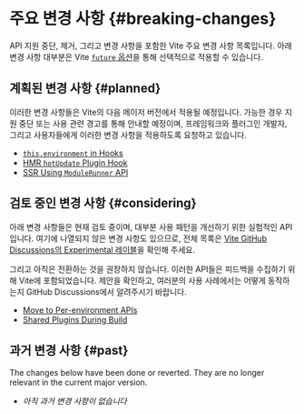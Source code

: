 # 주요 변경 사항 {#breaking-changes}

API 지원 중단, 제거, 그리고 변경 사항을 포함한 Vite 주요 변경 사항 목록입니다. 아래 변경 사항 대부분은 Vite [`future` 옵션](/config/shared-options.html#future)을 통해 선택적으로 적용할 수 있습니다.

## 계획된 변경 사항 {#planned}

이러한 변경 사항들은 Vite의 다음 메이저 버전에서 적용될 예정입니다. 가능한 경우 지원 중단 또는 사용 관련 경고를 통해 안내할 예정이며, 프레임워크와 플러그인 개발자, 그리고 사용자들에게 이러한 변경 사항을 적용하도록 요청하고 있습니다.

- [`this.environment` in Hooks](/changes/this-environment-in-hooks)
- [HMR `hotUpdate` Plugin Hook](/changes/hotupdate-hook)
- [SSR Using `ModuleRunner` API](/changes/ssr-using-modulerunner)

## 검토 중인 변경 사항 {#considering}

아래 변경 사항들은 현재 검토 중이며, 대부분 사용 패턴을 개선하기 위한 실험적인 API입니다. 여기에 나열되지 않은 변경 사항도 있으므로, 전체 목록은 [Vite GitHub Discussions의 Experimental 레이블](https://github.com/vitejs/vite/discussions/categories/feedback?discussions_q=label%3Aexperimental+category%3AFeedback)을 확인해 주세요.

그리고 아직은 전환하는 것을 권장하지 않습니다. 이러한 API들은 피드백을 수집하기 위해 Vite에 포함되었습니다. 제안을 확인하고, 여러분의 사용 사례에서는 어떻게 동작하는지 GitHub Discussions에서 알려주시기 바랍니다.

- [Move to Per-environment APIs](/changes/per-environment-apis)
- [Shared Plugins During Build](/changes/shared-plugins-during-build)

## 과거 변경 사항 {#past}

The changes below have been done or reverted. They are no longer relevant in the current major version.

- _아직 과거 변경 사항이 없습니다_